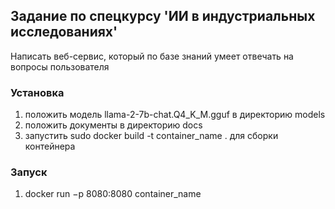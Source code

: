 ## Задание по спецкурсу 'ИИ в индустриальных исследованиях'

Написать веб-сервис, который по базе знаний умеет отвечать на вопросы пользователя

### Установка
1. положить модель llama-2-7b-chat.Q4_K_M.gguf в директорию models
2. положить документы в директорию docs
3. запустить sudo docker build -t container_name . для сборки контейнера

### Запуск
1. docker run −p 8080:8080 container_name

